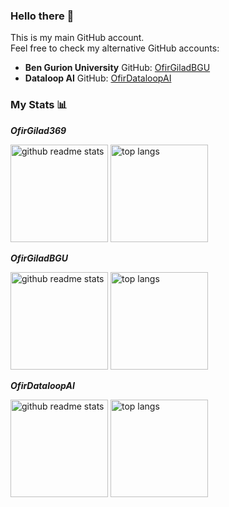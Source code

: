 <!--
**OfirGilad369/OfirGilad369** is a ✨ _special_ ✨ repository because its `README.md` (this file) appears on your GitHub profile.

Here are some ideas to get you started:

- 🔭 I’m currently working on ...
- 🌱 I’m currently learning ...
- 👯 I’m looking to collaborate on ...
- 🤔 I’m looking for help with ...
- 💬 Ask me about ...
- 📫 How to reach me: ...
- 😄 Pronouns: ...
- ⚡ Fun fact: ...
-->

### Hello there 👋

This is my main GitHub account. \
Feel free to check my alternative GitHub accounts:

- **Ben Gurion University** GitHub: [OfirGiladBGU](https://github.com/OfirGiladBGU)
- **Dataloop AI** GitHub: [OfirDataloopAI](https://github.com/OfirDataloopAI)

### My Stats 📊

_**OfirGilad369**_

<p align="left">
<a href="https://github.com/OfirGilad369?tab=repositories"><img src="https://github-readme-stats.vercel.app/api?username=OfirGilad369&theme=vue&count_private=true&show_icons=true&hide=issues" alt="github readme stats" height="156"/></a>
<a href="https://github.com/OfirGilad369?tab=repositories"><img src="https://github-readme-stats.anuraghazra1.vercel.app/api/top-langs/?username=OfirGilad369&theme=vue&layout=compact" alt="top langs" height="156"/></a>
</p>

_**OfirGiladBGU**_

<p align="left">
<a href="https://github.com/OfirGiladBGU?tab=repositories"><img src="https://github-readme-stats.vercel.app/api?username=OfirGiladBGU&theme=vue&count_private=true&show_icons=true&hide=issues" alt="github readme stats" height="156"/></a>
<a href="https://github.com/OfirGiladBGU?tab=repositories"><img src="https://github-readme-stats.anuraghazra1.vercel.app/api/top-langs/?username=OfirGiladBGU&theme=vue&layout=compact" alt="top langs" height="156"/></a>
</p>

_**OfirDataloopAI**_

<p align="left">
<a href="https://github.com/OfirDataloopAI?tab=repositories"><img src="https://github-readme-stats.vercel.app/api?username=OfirDataloopAI&theme=vue&count_private=true&show_icons=true&hide=issues" alt="github readme stats" height="156"/></a>
<a href="https://github.com/OfirDataloopAI?tab=repositories"><img src="https://github-readme-stats.anuraghazra1.vercel.app/api/top-langs/?username=OfirDataloopAI&theme=vue&layout=compact" alt="top langs" height="156"/></a>
</p>
